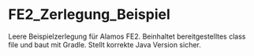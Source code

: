 # FE2_Zerlegung_Beispiel

Leere Beispielzerlegung für Alamos FE2.
Beinhaltet bereitgestelltes class file und baut mit Gradle.
Stellt korrekte Java Version sicher.

